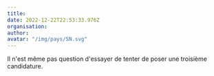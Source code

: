 ```yaml
---
title: 
date: 2022-12-22T22:53:33.976Z
organisation: 
author: 
avatar: "/img/pays/SN.svg"
---
```


Il n'est même pas question d'essayer de tenter de poser une troisième candidature. 